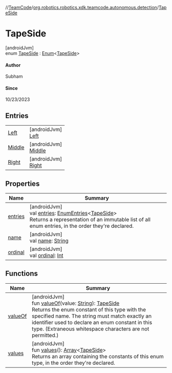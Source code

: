 //[TeamCode](../../../index.md)/[org.robotics.robotics.xdk.teamcode.autonomous.detection](../index.md)/[TapeSide](index.md)

# TapeSide

[androidJvm]\
enum [TapeSide](index.md) : [Enum](https://kotlinlang.org/api/latest/jvm/stdlib/kotlin/-enum/index.html)&lt;[TapeSide](index.md)&gt; 

#### Author

Subham

#### Since

10/23/2023

## Entries

| | |
|---|---|
| [Left](-left/index.md) | [androidJvm]<br>[Left](-left/index.md) |
| [Middle](-middle/index.md) | [androidJvm]<br>[Middle](-middle/index.md) |
| [Right](-right/index.md) | [androidJvm]<br>[Right](-right/index.md) |

## Properties

| Name | Summary |
|---|---|
| [entries](entries.md) | [androidJvm]<br>val [entries](entries.md): [EnumEntries](https://kotlinlang.org/api/latest/jvm/stdlib/kotlin.enums/-enum-entries/index.html)&lt;[TapeSide](index.md)&gt;<br>Returns a representation of an immutable list of all enum entries, in the order they're declared. |
| [name](../../org.robotics.robotics.xdk.teamcode.subsystem.claw/-extendable-claw/-claw-state-update/-both/index.md#-372974862%2FProperties%2F863896225) | [androidJvm]<br>val [name](../../org.robotics.robotics.xdk.teamcode.subsystem.claw/-extendable-claw/-claw-state-update/-both/index.md#-372974862%2FProperties%2F863896225): [String](https://kotlinlang.org/api/latest/jvm/stdlib/kotlin/-string/index.html) |
| [ordinal](../../org.robotics.robotics.xdk.teamcode.subsystem.claw/-extendable-claw/-claw-state-update/-both/index.md#-739389684%2FProperties%2F863896225) | [androidJvm]<br>val [ordinal](../../org.robotics.robotics.xdk.teamcode.subsystem.claw/-extendable-claw/-claw-state-update/-both/index.md#-739389684%2FProperties%2F863896225): [Int](https://kotlinlang.org/api/latest/jvm/stdlib/kotlin/-int/index.html) |

## Functions

| Name | Summary |
|---|---|
| [valueOf](value-of.md) | [androidJvm]<br>fun [valueOf](value-of.md)(value: [String](https://kotlinlang.org/api/latest/jvm/stdlib/kotlin/-string/index.html)): [TapeSide](index.md)<br>Returns the enum constant of this type with the specified name. The string must match exactly an identifier used to declare an enum constant in this type. (Extraneous whitespace characters are not permitted.) |
| [values](values.md) | [androidJvm]<br>fun [values](values.md)(): [Array](https://kotlinlang.org/api/latest/jvm/stdlib/kotlin/-array/index.html)&lt;[TapeSide](index.md)&gt;<br>Returns an array containing the constants of this enum type, in the order they're declared. |
